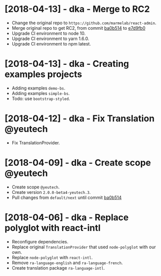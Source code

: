 # [2018-04-13] - dka - Merge to RC2

- Change the original repo to `https://github.com/marmelab/react-admin`.
- Merge original repo to get RC2, from commit [ba0b514](https://github.com/marmelab/admin-on-rest/commit/ba0b514068fc01f94282a7e3de1f599b55e7ca3e) to [e7d9fb0](https://github.com/yeutech/react-admin/commit/e7d9fb0589cbe3f2e0c46c4e5ab285e0b50cdd14)
- Upgrade CI environment to node 10.
- Upgrade CI environment to yarn 1.6.0.
- Upgrade CI environment to npm latest.

# [2018-04-13] - dka - Creating examples projects

- Adding examples `demo-bs`.
- Adding examples `simple-bs`.
- Todo: use `bootstrap-styled`.

# [2018-04-12] - dka - Fix Translation @yeutech

- Fix TranslationProvider.

# [2018-04-09] - dka - Create scope @yeutech

- Create scope `@yeutech`.
- Create version `2.0.0-beta4-yeutech.3`.
- Pull changes from `default/next` until commit [ba0b514](https://github.com/marmelab/admin-on-rest/commit/ba0b514068fc01f94282a7e3de1f599b55e7ca3e)

# [2018-04-06] - dka - Replace polyglot with react-intl

- Reconfigure dependencies.
- Replace original `TranslationProvider` that used `node-polyglot` with our own.
- Replace `node-polyglot` with `react-intl`.
- Remove `ra-language-english` and `ra-language-french`.
- Create translation package `ra-language-intl`.
